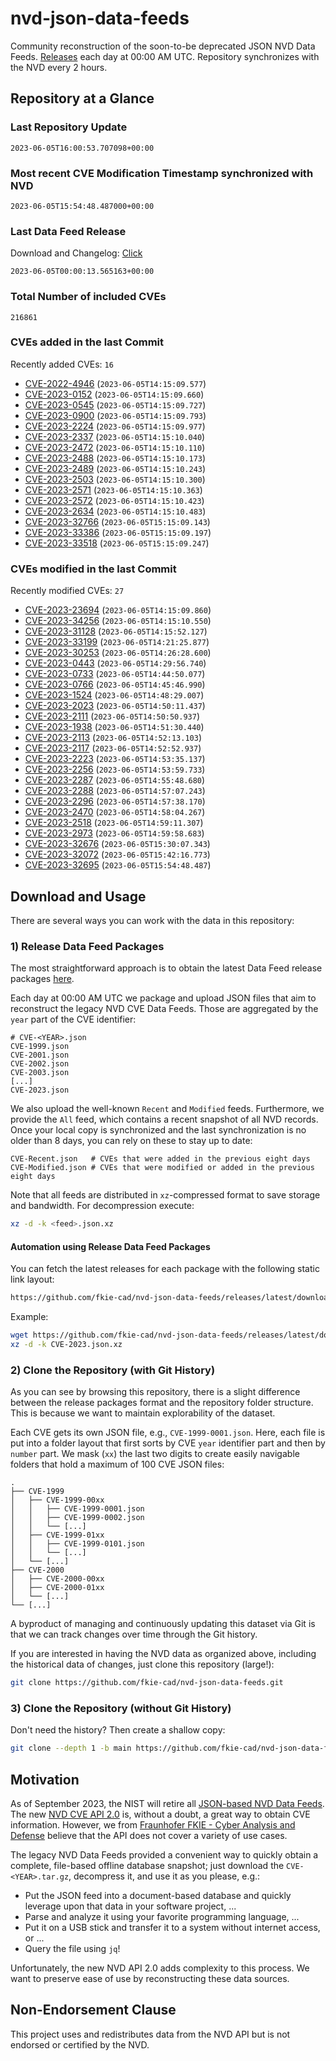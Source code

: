 # nvd-json-data-feeds

Community reconstruction of the soon-to-be deprecated JSON NVD Data Feeds. 
[Releases](https://github.com/fkie-cad/nvd-json-data-feeds/releases/latest) each day at 00:00 AM UTC.
Repository synchronizes with the NVD every 2 hours.

## Repository at a Glance

### Last Repository Update

```plain
2023-06-05T16:00:53.707098+00:00
```

### Most recent CVE Modification Timestamp synchronized with NVD

```plain
2023-06-05T15:54:48.487000+00:00
```

### Last Data Feed Release

Download and Changelog: [Click](https://github.com/fkie-cad/nvd-json-data-feeds/releases/latest)

```plain
2023-06-05T00:00:13.565163+00:00
```

### Total Number of included CVEs

```plain
216861
```

### CVEs added in the last Commit

Recently added CVEs: `16`

* [CVE-2022-4946](CVE-2022/CVE-2022-49xx/CVE-2022-4946.json) (`2023-06-05T14:15:09.577`)
* [CVE-2023-0152](CVE-2023/CVE-2023-01xx/CVE-2023-0152.json) (`2023-06-05T14:15:09.660`)
* [CVE-2023-0545](CVE-2023/CVE-2023-05xx/CVE-2023-0545.json) (`2023-06-05T14:15:09.727`)
* [CVE-2023-0900](CVE-2023/CVE-2023-09xx/CVE-2023-0900.json) (`2023-06-05T14:15:09.793`)
* [CVE-2023-2224](CVE-2023/CVE-2023-22xx/CVE-2023-2224.json) (`2023-06-05T14:15:09.977`)
* [CVE-2023-2337](CVE-2023/CVE-2023-23xx/CVE-2023-2337.json) (`2023-06-05T14:15:10.040`)
* [CVE-2023-2472](CVE-2023/CVE-2023-24xx/CVE-2023-2472.json) (`2023-06-05T14:15:10.110`)
* [CVE-2023-2488](CVE-2023/CVE-2023-24xx/CVE-2023-2488.json) (`2023-06-05T14:15:10.173`)
* [CVE-2023-2489](CVE-2023/CVE-2023-24xx/CVE-2023-2489.json) (`2023-06-05T14:15:10.243`)
* [CVE-2023-2503](CVE-2023/CVE-2023-25xx/CVE-2023-2503.json) (`2023-06-05T14:15:10.300`)
* [CVE-2023-2571](CVE-2023/CVE-2023-25xx/CVE-2023-2571.json) (`2023-06-05T14:15:10.363`)
* [CVE-2023-2572](CVE-2023/CVE-2023-25xx/CVE-2023-2572.json) (`2023-06-05T14:15:10.423`)
* [CVE-2023-2634](CVE-2023/CVE-2023-26xx/CVE-2023-2634.json) (`2023-06-05T14:15:10.483`)
* [CVE-2023-32766](CVE-2023/CVE-2023-327xx/CVE-2023-32766.json) (`2023-06-05T15:15:09.143`)
* [CVE-2023-33386](CVE-2023/CVE-2023-333xx/CVE-2023-33386.json) (`2023-06-05T15:15:09.197`)
* [CVE-2023-33518](CVE-2023/CVE-2023-335xx/CVE-2023-33518.json) (`2023-06-05T15:15:09.247`)


### CVEs modified in the last Commit

Recently modified CVEs: `27`

* [CVE-2023-23694](CVE-2023/CVE-2023-236xx/CVE-2023-23694.json) (`2023-06-05T14:15:09.860`)
* [CVE-2023-34256](CVE-2023/CVE-2023-342xx/CVE-2023-34256.json) (`2023-06-05T14:15:10.550`)
* [CVE-2023-31128](CVE-2023/CVE-2023-311xx/CVE-2023-31128.json) (`2023-06-05T14:15:52.127`)
* [CVE-2023-33199](CVE-2023/CVE-2023-331xx/CVE-2023-33199.json) (`2023-06-05T14:21:25.877`)
* [CVE-2023-30253](CVE-2023/CVE-2023-302xx/CVE-2023-30253.json) (`2023-06-05T14:26:28.600`)
* [CVE-2023-0443](CVE-2023/CVE-2023-04xx/CVE-2023-0443.json) (`2023-06-05T14:29:56.740`)
* [CVE-2023-0733](CVE-2023/CVE-2023-07xx/CVE-2023-0733.json) (`2023-06-05T14:44:50.077`)
* [CVE-2023-0766](CVE-2023/CVE-2023-07xx/CVE-2023-0766.json) (`2023-06-05T14:45:46.990`)
* [CVE-2023-1524](CVE-2023/CVE-2023-15xx/CVE-2023-1524.json) (`2023-06-05T14:48:29.007`)
* [CVE-2023-2023](CVE-2023/CVE-2023-20xx/CVE-2023-2023.json) (`2023-06-05T14:50:11.437`)
* [CVE-2023-2111](CVE-2023/CVE-2023-21xx/CVE-2023-2111.json) (`2023-06-05T14:50:50.937`)
* [CVE-2023-1938](CVE-2023/CVE-2023-19xx/CVE-2023-1938.json) (`2023-06-05T14:51:30.440`)
* [CVE-2023-2113](CVE-2023/CVE-2023-21xx/CVE-2023-2113.json) (`2023-06-05T14:52:13.103`)
* [CVE-2023-2117](CVE-2023/CVE-2023-21xx/CVE-2023-2117.json) (`2023-06-05T14:52:52.937`)
* [CVE-2023-2223](CVE-2023/CVE-2023-22xx/CVE-2023-2223.json) (`2023-06-05T14:53:35.137`)
* [CVE-2023-2256](CVE-2023/CVE-2023-22xx/CVE-2023-2256.json) (`2023-06-05T14:53:59.733`)
* [CVE-2023-2287](CVE-2023/CVE-2023-22xx/CVE-2023-2287.json) (`2023-06-05T14:55:48.680`)
* [CVE-2023-2288](CVE-2023/CVE-2023-22xx/CVE-2023-2288.json) (`2023-06-05T14:57:07.243`)
* [CVE-2023-2296](CVE-2023/CVE-2023-22xx/CVE-2023-2296.json) (`2023-06-05T14:57:38.170`)
* [CVE-2023-2470](CVE-2023/CVE-2023-24xx/CVE-2023-2470.json) (`2023-06-05T14:58:04.267`)
* [CVE-2023-2518](CVE-2023/CVE-2023-25xx/CVE-2023-2518.json) (`2023-06-05T14:59:11.307`)
* [CVE-2023-2973](CVE-2023/CVE-2023-29xx/CVE-2023-2973.json) (`2023-06-05T14:59:58.683`)
* [CVE-2023-32676](CVE-2023/CVE-2023-326xx/CVE-2023-32676.json) (`2023-06-05T15:30:07.343`)
* [CVE-2023-32072](CVE-2023/CVE-2023-320xx/CVE-2023-32072.json) (`2023-06-05T15:42:16.773`)
* [CVE-2023-32695](CVE-2023/CVE-2023-326xx/CVE-2023-32695.json) (`2023-06-05T15:54:48.487`)


## Download and Usage

There are several ways you can work with the data in this repository:

### 1) Release Data Feed Packages

The most straightforward approach is to obtain the latest Data Feed release packages [here](https://github.com/fkie-cad/nvd-json-data-feeds/releases/latest).

Each day at 00:00 AM UTC we package and upload JSON files that aim to reconstruct the legacy NVD CVE Data Feeds.
Those are aggregated by the `year` part of the CVE identifier:

```
# CVE-<YEAR>.json
CVE-1999.json
CVE-2001.json
CVE-2002.json
CVE-2003.json
[...]
CVE-2023.json
```

We also upload the well-known `Recent` and `Modified` feeds.
Furthermore, we provide the `All` feed, which contains a recent snapshot of all NVD records.
Once your local copy is synchronized and the last synchronization is no older than 8 days, you can rely on these to stay up to date:

```plain
CVE-Recent.json   # CVEs that were added in the previous eight days
CVE-Modified.json # CVEs that were modified or added in the previous eight days
```

Note that all feeds are distributed in `xz`-compressed format to save storage and bandwidth.
For decompression execute:

```sh
xz -d -k <feed>.json.xz
```


#### Automation using Release Data Feed Packages

You can fetch the latest releases for each package with the following static link layout:

```sh
https://github.com/fkie-cad/nvd-json-data-feeds/releases/latest/download/CVE-<YEAR>.json.xz
```

Example:

```sh
wget https://github.com/fkie-cad/nvd-json-data-feeds/releases/latest/download/CVE-2023.json.xz
xz -d -k CVE-2023.json.xz
```

### 2) Clone the Repository (with Git History)

As you can see by browsing this repository, there is a slight difference between the release packages format and the repository folder structure.
This is because we want to maintain explorability of the dataset.

Each CVE gets its own JSON file, e.g., `CVE-1999-0001.json`.
Here, each file is put into a folder layout that first sorts by CVE `year` identifier part and then by `number` part.
We mask (`xx`) the last two digits to create easily navigable folders that hold a maximum of 100 CVE JSON files:

```plain
.
├── CVE-1999
│   ├── CVE-1999-00xx
│   │   ├── CVE-1999-0001.json
│   │   ├── CVE-1999-0002.json
│   │   └── [...]
│   ├── CVE-1999-01xx
│   │   ├── CVE-1999-0101.json
│   │   └── [...]
│   └── [...]
├── CVE-2000
│   ├── CVE-2000-00xx
│   ├── CVE-2000-01xx
│   └── [...]
└── [...]
```

A byproduct of managing and continuously updating this dataset via Git is that we can track changes over time through the Git history.

If you are interested in having the NVD data as organized above, including the historical data of changes, just clone this repository (large!):

```sh
git clone https://github.com/fkie-cad/nvd-json-data-feeds.git
```

### 3) Clone the Repository (without Git History)

Don't need the history? Then create a shallow copy:

```sh
git clone --depth 1 -b main https://github.com/fkie-cad/nvd-json-data-feeds.git
```

## Motivation

As of September 2023, the NIST will retire all [JSON-based NVD Data Feeds](https://nvd.nist.gov/vuln/data-feeds#divRetirementBanner-1).
The new [NVD CVE API 2.0](https://nvd.nist.gov/developers/vulnerabilities) is, without a doubt, a great way to obtain CVE information.
However, we from [Fraunhofer FKIE - Cyber Analysis and Defense](https://www.fkie.fraunhofer.de/en/departments/cad.html) believe that the API does not cover a variety of use cases.

The legacy NVD Data Feeds provided a convenient way to quickly obtain a complete, file-based offline database snapshot; just download the `CVE-<YEAR>.tar.gz`, decompress it, and use it as you please, e.g.:

* Put the JSON feed into a document-based database and quickly leverage upon that data in your software project, ...
* Parse and analyze it using your favorite programming language, ...
* Put it on a USB stick and transfer it to a system without internet access, or ...
* Query the file using `jq`!

Unfortunately, the new NVD API 2.0 adds complexity to this process.
We want to preserve ease of use by reconstructing these data sources.

## Non-Endorsement Clause

This project uses and redistributes data from the NVD API but is not endorsed or certified by the NVD.